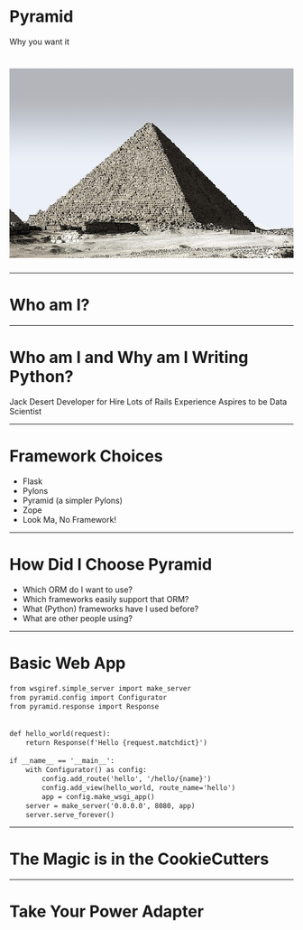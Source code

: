 <!-- page_number: true 
     $theme: gaia
     template: invert
     prerender: true


     _footer: github.com/jackdesert/pyramid-presentation

-->




Pyramid
==
Why you want it

# ![](images/pyramid_photo_1.jpg)

---


Who am I?
==

---

Who am I and Why am I Writing Python?
==

<!-- Flexibility at BIP as to what language -->
Jack Desert
Developer for Hire
Lots of Rails Experience
Aspires to be Data Scientist

---

Framework Choices
==
<!-- How did I Choose Pyramid -->


* Flask
* Pylons
* Pyramid (a simpler Pylons)
* Zope
* Look Ma, No Framework!

---


How Did I Choose Pyramid
==

<!-- SlashDB -->

* Which ORM do I want to use?
* Which frameworks easily support that ORM?
* What (Python) frameworks have I used before?
* What are other people using?

---




Basic Web App
==
<!-- Reminds me of basic flask apps -->

    from wsgiref.simple_server import make_server
    from pyramid.config import Configurator
    from pyramid.response import Response


    def hello_world(request):
        return Response(f'Hello {request.matchdict}')

    if __name__ == '__main__':
        with Configurator() as config:
            config.add_route('hello', '/hello/{name}')
            config.add_view(hello_world, route_name='hello')
            app = config.make_wsgi_app()
        server = make_server('0.0.0.0', 8080, app)
        server.serve_forever()

---

The Magic is in the CookieCutters
==

---

Take Your Power Adapter
==


